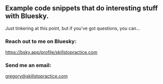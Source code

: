 ## Example code snippets that do interesting stuff with Bluesky.

Just tinkering at this point, but if you've got questions,
you can...

### Reach out to me on Bluesky:

https://bsky.app/profile/skillstopractice.com

### Send me an email:

gregory@skillstopractice.com
